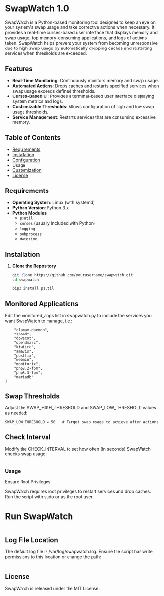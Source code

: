 # SwapWatch 1.0

SwapWatch is a Python-based monitoring tool designed to keep an eye on your system's swap usage and take corrective actions when necessary. It provides a real-time curses-based user interface that displays memory and swap usage, top memory-consuming applications, and logs of actions taken. SwapWatch helps prevent your system from becoming unresponsive due to high swap usage by automatically dropping caches and restarting services when thresholds are exceeded.

## Features

- **Real-Time Monitoring**: Continuously monitors memory and swap usage.
- **Automated Actions**: Drops caches and restarts specified services when swap usage exceeds defined thresholds.
- **Curses-Based UI**: Provides a terminal-based user interface displaying system metrics and logs.
- **Customizable Thresholds**: Allows configuration of high and low swap usage thresholds.
- **Service Management**: Restarts services that are consuming excessive memory.

## Table of Contents

- [Requirements](#requirements)
- [Installation](#installation)
- [Configuration](#configuration)
- [Usage](#usage)
- [Customization](#customization)
- [License](#license)

## Requirements

- **Operating System**: Linux (with systemd)
- **Python Version**: Python 3.x
- **Python Modules**:
  - `psutil`
  - `curses` (usually included with Python)
  - `logging`
  - `subprocess`
  - `datetime`

## Installation

1. **Clone the Repository**

   ```bash
   git clone https://github.com/yourusername/swapwatch.git
   cd swapwatch

   pip3 install psutil
   ```

## Monitored Applications
Edit the monitored_apps list in swapwatch.py to include the services you want SwapWatch to manage, i.e.:
```monitored_apps = [
    "clamav-daemon",
    "spamd",
    "dovecot",
    "opendmarc",
    "kiwiirc",
    "amavis",
    "postfix",
    "webmin",
    "monitorix",
    "php8.2-fpm",
    "php8.3-fpm",
    "mariadb"
]
```
## Swap Thresholds
Adjust the SWAP_HIGH_THRESHOLD and SWAP_LOW_THRESHOLD values as needed:
```SWAP_HIGH_THRESHOLD = 75  # Start taking action when swap usage exceeds 75%
SWAP_LOW_THRESHOLD = 50   # Target swap usage to achieve after actions
```
## Check Interval
Modify the CHECK_INTERVAL to set how often (in seconds) SwapWatch checks swap usage:
```CHECK_INTERVAL = 300  # Check every 5 minutes
```
### Usage
Ensure Root Privileges

SwapWatch requires root privileges to restart services and drop caches. Run the script with sudo or as the root user.

# Run SwapWatch
```sudo python3 swapwatch.py
```
## Log File Location
The default log file is /var/log/swapwatch.log. Ensure the script has write permissions to this location or change the path:
```LOG_FILE = "/var/log/swapwatch.log"
```

## License
SwapWatch is released under the MIT License.


